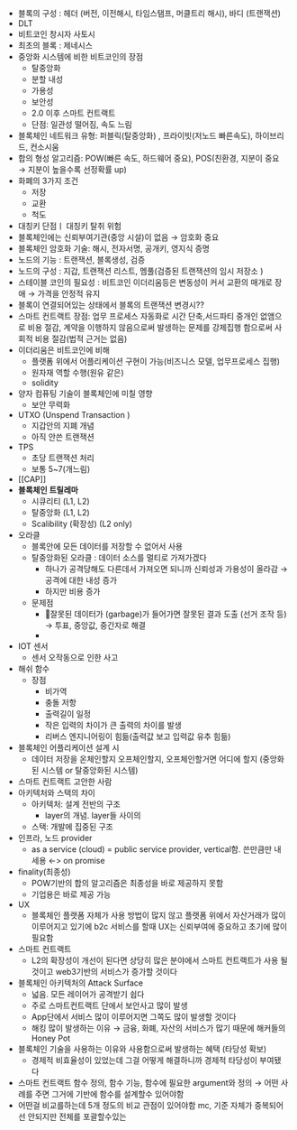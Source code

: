 - 블록의 구성 : 헤더 (버전, 이전해시, 타임스탬프, 머클트리 해시), 바디 (트랜잭션)
- DLT
- 비트코인 창시자 사토시
- 최초의 블록 : 제네시스
- 중앙화 시스템에 비한 비트코인의 장점
	- 탈중앙화
	- 분할 내성
	- 가용성
	- 보안성
	- 2.0 이후 스마트 컨트랙트
	- 단점: 일관성 떨어짐, 속도 느림
- 블록체인 네트워크 유형: 퍼블릭(탈중앙화) , 프라이빗(저노드 빠른속도), 하이브리드, 컨소시움
- 합의 형성 알고리즘: POW(빠른 속도, 하드웨어 중요), POS(친환경, 지분이 중요 → 지분이 높을수록 선정확률 up)
- 화폐의 3가지 조건
	- 저장
	- 교환
	- 척도
- 대칭키 단점ㅣ 대칭키 탈취 위험
- 블록체인에는 신뢰부여기관(중앙 시설)이 없음 →  암호화 중요
- 블록체인 암호화 기술: 해시, 전자서명, 공개키, 영지식 증명
- 노드의 기능 : 트랜잭션, 블록생성, 검증
- 노드의 구성 : 지갑, 트랜잭션 리스트, 멤풀(검증된 트랜잭션의 임시 저장소 )
- 스테이블 코인의 필요성 : 비트코인 이더리움등은 변동성이 커서 교환의 매개로 장애 → 가격을 안정적 유지
- 블록이 연결되어있는 상태에서 블록의 트랜잭션 변경시??
- 스마트 컨트랙트 장점: 업무 프로세스 자동화로 시간 단축,서드파티 중개인 없앰으로 비용 절감, 계약을 이행하지 않음으로써 발생하는 문제를 강제집행 함으로써 사회적 비용 절감(법적 근거는 없음)
- 이더리움은 비트코인에 비해 
	- 플랫폼 위에서 어플리케이션 구현이 가능(비즈니스 모델, 업무프로세스 집행)
	- 원자재 역할 수행(원유 같은)
	- solidity
- 양자 컴퓨팅 기술이 블록체인에 미칠 영향
	- 보안 무력화
- UTXO (Unspend Transaction )
	- 지갑안의 지폐 개념
	- 아직 안쓴 트랜잭션
- TPS
	- 초당 트랜잭션 처리
	- 보통 5~7(개느림)
- [[CAP]]
- **블록체인 트릴레마** 
	- 시큐리티 (L1, L2)
	- 탈중앙화 (L1, L2)
	- Scalibility (확장성) (L2 only)
- 오라클
	- 블록안에 모든 데이터를 저장할 수 없어서 사용
	- 탈중앙화된 오라클 : 데이터 소스를 멀티로 가져가겠다
		- 하나가 공격당해도 다른데서 가져오면 되니까 신뢰성과 가용성이 올라감 → 공격에 대한 내성 증가
		- 하지만 비용 증가
	- 문제점
		- 잘못된 데이터가 (garbage)가 들어가면 잘못된 결과 도출 (선거 조작 등) → 투표, 중앙값, 중간자로 해결
		- 
- IOT 센서
	- 센서 오작동으로 인한 사고
- 해쉬 함수
	- 장점
		- 비가역
		- 충돌 저항
		- 출력길이 일정
		- 작은 입력의 차이가 큰 출력의 차이를 발생
		- 리버스 엔지니어링이 힘듦(출력값 보고 입력값 유추 힘듦)
- 블록체인 어플리케이션 설계 시 
	- 데이터 저장을 온체인할지 오프체인할지, 오프체인할거면 어디에 할지 (중앙화된 시스템 or 탈중앙화된 시스템)
- 스마트 컨트랙트 고안한 사람
- 아키텍처와 스택의 차이
	- 아키텍처: 설계 전반의 구조
		- layer의 개념. layer들 사이의 
	- 스택: 개발에 집중된 구조
- 인프라, 노드 provider
	- as a service (cloud) = public service provider, vertical함. 쓴만큼만 내세용 ←> on promise
- finality(최종성)
	- POW기반의 합의 알고리즘은 최종성을 바로 제공하지 못함
	- 기업용은 바로 제공 가능
- UX
	- 블록체인 플랫폼 자체가 사용 방법이 많지 않고 플랫폼 위에서 자산거래가 많이 이루어지고 있기에 b2c 서비스를 할때 UX는 신뢰부여에 중요하고 초기에 많이 필요함 
- 스마트 컨트랙트
	- L2의 확장성이 개선이 된다면 상당히 많은 분야에서 스마트 컨트랙트가 사용 될 것이고 web3기반의 서비스가 증가할 것이다
- 블록체인 아키텍처의 Attack Surface
	- 넓음. 모든 레이어가 공격받기 쉽다
	- 주로 스마트컨트랙트 단에서 보안사고 많이 발생
	- App단에서 서비스 많이 이루어지면 그쪽도 많이 발생할 것이다
	- 해킹 많이 발생하는 이유 → 금융, 화폐, 자산의 서비스가 많기 때문에 해커들의 Honey Pot
- 블록체인 기술을 사용하는 이유와 사용함으로써 발생하는 혜택 (타당성 확보)
	- 경제적 비효율성이 있었는데 그걸 어떻게 해결하니까 경제적 타당성이 부여됐다
- 스마트 컨트랙트 함수 정의, 함수 기능, 함수에 필요한 argument와 정의 → 어떤 사례를 주면 그거에 기반에 함수를 설계할수 있어야함 
- 어떤걸 비교를하는데 5개 정도의 비교 관점이 있어야함 mc, 기준 자체가 중복되어선 안되지만 전체를 포괄할수있는
